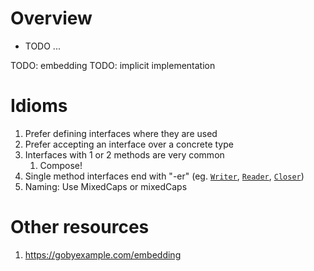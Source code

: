 # Overview
- TODO ...


TODO: embedding
TODO: implicit implementation


# Idioms
1. Prefer defining interfaces where they are used
1. Prefer accepting an interface over a concrete type
1. Interfaces with 1 or 2 methods are very common
    1. Compose!
1. Single method interfaces end with "-er"
    (eg. [`Writer`](https://pkg.go.dev/io#Writer), [`Reader`](https://pkg.go.dev/io#Reader), [`Closer`](https://pkg.go.dev/io#Closer))
1. Naming: Use MixedCaps or mixedCaps


# Other resources
1. https://gobyexample.com/embedding

